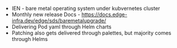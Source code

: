 - IEN - bare metal operating system under kubvernetes cluster
- Monthly new release 
 Docs - https://docs.edge-infra.dev/edge/sds/baremetalupgrade/
- Delivering Pod yaml through Helm charts
- Patching also gets delivered through palettes, but majority comes through Helms